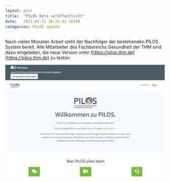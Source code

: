 ```yaml
---
layout: post
title:  "PILOS Beta veröffentlicht"
date:   2021-01-11 16:21:42 +0100
categories: PILOS update
---
```


Nach vielen Monaten Arbeit steht der Nachfolger der bestehenden PILOS System bereit. Alle Mitarbeiter des Fachbereichs Gesundheit der THM sind dazu eingeladen, die neue Version unter [https://pilos.thm.de](https://pilos.thm.de) zu testen.

![PILOS Startseite](/assets/img/posts/2021/pilos-beta-welcome.png)
